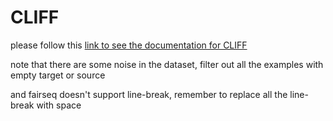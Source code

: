 # CLIFF

please follow this [link to see the documentation for CLIFF](https://github.com/ShuyangCao/cliff_summ/tree/main/new_fairseq_implementation)

note that there are some noise in the dataset, filter out all the examples with empty target or source

and fairseq doesn't support line-break, remember to replace all the line-break with space



